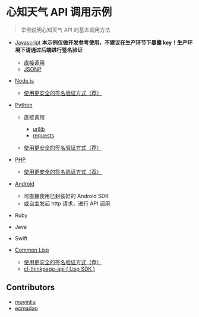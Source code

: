 # 心知天气 API 调用示例

> 举例说明心知天气 API 的基本调用方法

- [Javascript](./javascript) **本示例仅做开发参考使用，不建议在生产环节下暴露 key！生产环境下请通过后端进行签名验证**

  - [直接调用](./javascript/index.html)
  - [JSONP](./javascript/jsonp.html)

- [Node.js](./nodejs)

  - [使用更安全的签名验证方式（荐）](./nodejs/lib/api.js)

- [Python](./python)

  - 直接调用

    - [urllib](./python/demo-urllib.py)
    - [requests](./python/demo-requests.py)

  - [使用更安全的签名验证方式（荐）](./python/demo-jsonp.py)

- [PHP](./php)

  - [使用更安全的签名验证方式（荐）](./php/demo-jsonp.php)

- [Android](https://github.com/thinkpage/ThinkPageSDK_Android)

  - 可直接使用已封装好的 Android SDK
  - 或自主发起 http 请求，进行 API 调用

- Ruby

- Java

- Swift

- [Common Lisp](./common-lisp)
  - [使用更安全的签名验证方式（荐）](./common-lisp/thinkpage-demo.lisp)
  - [cl-thinkpage-api ( Lisp SDK )](https://github.com/muyinliu/cl-thinkpage-api)


## Contributors

- [muyinliu](https://github.com/muyinliu)
- [ecmadao](https://github.com/ecmadao)